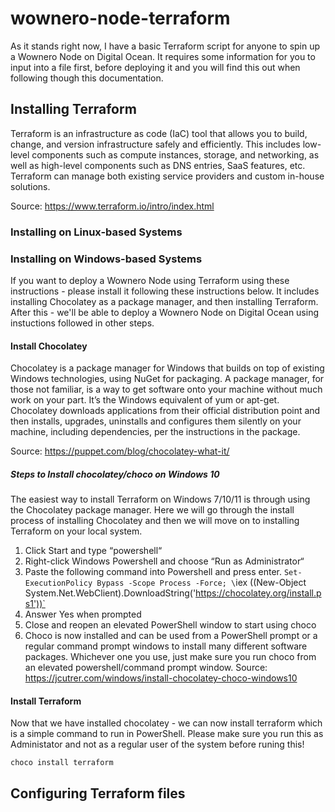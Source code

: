 # wownero-node-terraform
As it stands right now, I have a basic Terraform script for anyone to spin up a Wownero Node on Digital Ocean. It requires some information for you to input into a file first, before deploying it and you will find this out when following though this documentation.

## Installing Terraform
Terraform is an infrastructure as code (IaC) tool that allows you to build, change, and version infrastructure safely and efficiently. This includes low-level components such as compute instances, storage, and networking, as well as high-level components such as DNS entries, SaaS features, etc. Terraform can manage both existing service providers and custom in-house solutions.
 
  Source: https://www.terraform.io/intro/index.html

### Installing on Linux-based Systems

### Installing on Windows-based Systems
If you want to deploy a Wownero Node using Terraform using these instructions - please install it following these instructions below. It includes installing Chocolatey as a package manager, and then installing Terraform. After this - we'll be able to deploy a Wownero Node on Digital Ocean using instuctions followed in other steps.

#### Install Chocolatey
Chocolatey is a package manager for Windows that builds on top of existing Windows technologies, using NuGet for packaging. A package manager, for those not familiar, is a way to get software onto your machine without much work on your part. It’s the Windows equivalent of yum or apt-get. Chocolatey downloads applications from their official distribution point and then installs, upgrades, uninstalls and configures them silently on your machine, including dependencies, per the instructions in the package.

  Source: https://puppet.com/blog/chocolatey-what-it/
##### Steps to Install chocolatey/choco on Windows 10
The easiest way to install Terraform on Windows 7/10/11 is through using the Chocolatey package manager. Here we will go through the install process of installing Chocolatey and then we will move on to installing Terraform on your local system.
1. Click Start and type “powershell“
2. Right-click Windows Powershell and choose “Run as Administrator“
3. Paste the following command into Powershell and press enter. `Set-ExecutionPolicy Bypass -Scope Process -Force; \`iex ((New-Object System.Net.WebClient).DownloadString('https://chocolatey.org/install.ps1'))`
4. Answer Yes when prompted
5. Close and reopen an elevated PowerShell window to start using choco
6. Choco is now installed and can be used from a PowerShell prompt or a regular command prompt windows to install many different software packages. Whichever one you use, just make sure you run choco from an elevated powershell/command prompt window.
  Source: https://jcutrer.com/windows/install-chocolatey-choco-windows10
  
#### Install Terraform
Now that we have installed chocolatey - we can now install terraform which is a simple command to run in PowerShell.  Please make sure you run this as Administator and not as a regular user of the system before runing this!

`choco install terraform`

## Configuring Terraform files

